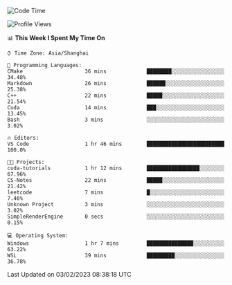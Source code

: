 <!--START_SECTION:waka-->
![Code Time](http://img.shields.io/badge/Code%20Time-621%20hrs%2031%20mins-blue)

![Profile Views](http://img.shields.io/badge/Profile%20Views-2-blue)

📊 **This Week I Spent My Time On** 

```text
⌚︎ Time Zone: Asia/Shanghai

💬 Programming Languages: 
CMake                    36 mins             ████████░░░░░░░░░░░░░░░░░   34.48% 
Markdown                 26 mins             ██████░░░░░░░░░░░░░░░░░░░   25.38% 
C++                      22 mins             █████░░░░░░░░░░░░░░░░░░░░   21.54% 
Cuda                     14 mins             ███░░░░░░░░░░░░░░░░░░░░░░   13.45% 
Bash                     3 mins              ░░░░░░░░░░░░░░░░░░░░░░░░░   3.02%

🔥 Editors: 
VS Code                  1 hr 46 mins        █████████████████████████   100.0%

🐱‍💻 Projects: 
cuda-tutorials           1 hr 12 mins        █████████████████░░░░░░░░   67.96% 
CS-Notes                 22 mins             █████░░░░░░░░░░░░░░░░░░░░   21.42% 
leetcode                 7 mins              █░░░░░░░░░░░░░░░░░░░░░░░░   7.46% 
Unknown Project          3 mins              ░░░░░░░░░░░░░░░░░░░░░░░░░   3.02% 
SimpleRenderEngine       0 secs              ░░░░░░░░░░░░░░░░░░░░░░░░░   0.15%

💻 Operating System: 
Windows                  1 hr 7 mins         ███████████████░░░░░░░░░░   63.22% 
WSL                      39 mins             █████████░░░░░░░░░░░░░░░░   36.78%

```


 Last Updated on 03/02/2023 08:38:18 UTC
<!--END_SECTION:waka-->